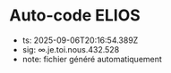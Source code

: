 # Auto-code ELIOS
- ts: 2025-09-06T20:16:54.389Z
- sig: ∞.je.toi.nous.432.528
- note: fichier généré automatiquement
